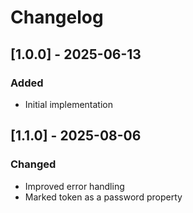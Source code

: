# Changelog

## [1.0.0] - 2025-06-13

### Added

- Initial implementation

## [1.1.0] - 2025-08-06

### Changed

- Improved error handling
- Marked token as a password property